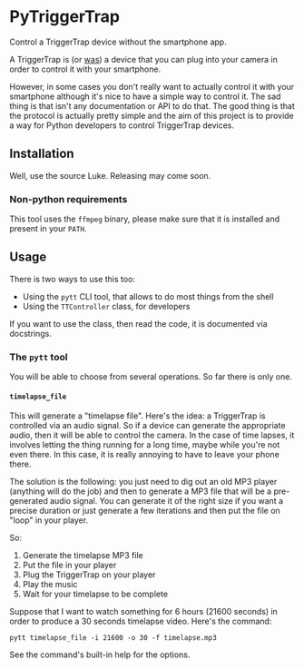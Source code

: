 PyTriggerTrap
=============

Control a TriggerTrap device without the smartphone app.

A TriggerTrap is (or
[was](https://medium.com/triggertrap-playbook/triggertrap-going-out-of-business-faq-988112eebfef))
a device that you can plug into your camera in order to control it with your smartphone.

However, in some cases you don't really want to actually control it with your smartphone although
it's nice to have a simple way to control it. The sad thing is that isn't any documentation or API
to do that. The good thing is that the protocol is actually pretty simple and the aim of this
project is to provide a way for Python developers to control TriggerTrap devices.

## Installation

Well, use the source Luke. Releasing may come soon.

### Non-python requirements

This tool uses the `ffmpeg` binary, please make sure that it is installed and present in your
`PATH`.


## Usage

There is two ways to use this too:

- Using the `pytt` CLI tool, that allows to do most things from the shell
- Using the `TTController` class, for developers

If you want to use the class, then read the code, it is documented via docstrings.

### The `pytt` tool

You will be able to choose from several operations. So far there is only one.

#### `timelapse_file`

This will generate a "timelapse file". Here's the idea: a TriggerTrap is controlled via an audio
signal. So if a device can generate the appropriate audio, then it will be able to control the
camera. In the case of time lapses, it involves letting the thing running for a long time, maybe
while you're not even there. In this case, it is really annoying to have to leave your phone there.

The solution is the following: you just need to dig out an old MP3 player (anything will do the job)
and then to generate a MP3 file that will be a pre-generated audio signal. You can generate it of
the right size if you want a precise duration or just generate a few iterations and then put the
file on "loop" in your player.

So:

1. Generate the timelapse MP3 file
2. Put the file in your player
3. Plug the TriggerTrap on your player
4. Play the music
5. Wait for your timelapse to be complete

Suppose that I want to watch something for 6 hours (21600 seconds) in order to produce a 30 seconds
timelapse video. Here's the command:

```
pytt timelapse_file -i 21600 -o 30 -f timelapse.mp3
```

See the command's built-in help for the options.
